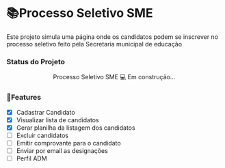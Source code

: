 # 📚Processo Seletivo SME
<p> Este projeto simula uma página onde os candidatos podem se inscrever no processo seletivo feito pela Secretaria municipal de educação</p>
<h3>Status do Projeto</h3>
<p align="center"> Processo Seletivo SME 💻 Em construção... </p>

<h3>📝Features</h3>

- [x] Cadastrar Candidato<br>
- [x] Visualizar lista de candidatos<br>
- [x] Gerar planilha da listagem dos candidatos<br>
- [ ] Excluir candidatos<br>
- [ ] Emitir comprovante para o candidato<br>
- [ ] Enviar por email as designações<br>
- [ ] Perfil ADM<br>
